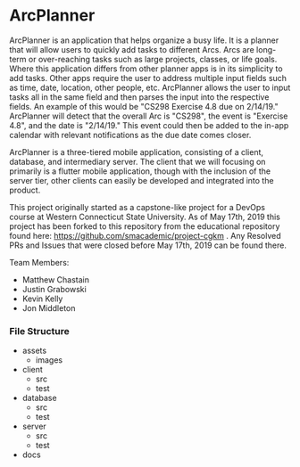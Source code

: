 # ArcPlanner

ArcPlanner is an application that helps organize a busy life. It is a planner that will allow users to quickly add tasks to different Arcs. Arcs are long-term or over-reaching tasks such as large projects, classes, or life goals. Where this application differs from other planner apps is in its simplicity to add tasks. Other apps require the user to address multiple input fields such as time, date, location, other people, etc. ArcPlanner allows the user to input tasks all in the same field and then parses the input into the respective fields. An example of this would be "CS298 Exercise 4.8 due on 2/14/19." ArcPlanner will detect that the overall Arc is "CS298", the event is "Exercise 4.8", and the date is "2/14/19." This event could then be added to the in-app calendar with relevant notifications as the due date comes closer.

ArcPlanner is a three-tiered mobile application, consisting of a client, database, and intermediary server. The client that we will focusing on primarily is a flutter mobile application, though with the inclusion of the server tier, other clients can easily be developed and integrated into the product. 

This project originally started as a capstone-like project for a DevOps course at Western Connecticut State University. As of May 17th, 2019 this project has been forked to this repository from the educational repository found here: https://github.com/smacademic/project-cgkm . Any Resolved PRs and Issues that were closed before May 17th, 2019 can be found there.

Team Members:
- Matthew Chastain
- Justin Grabowski
- Kevin Kelly
- Jon Middleton

### File Structure
* assets
  * images
* client
  * src
  * test
* database
  * src
  * test  
* server
  * src
  * test
* docs
